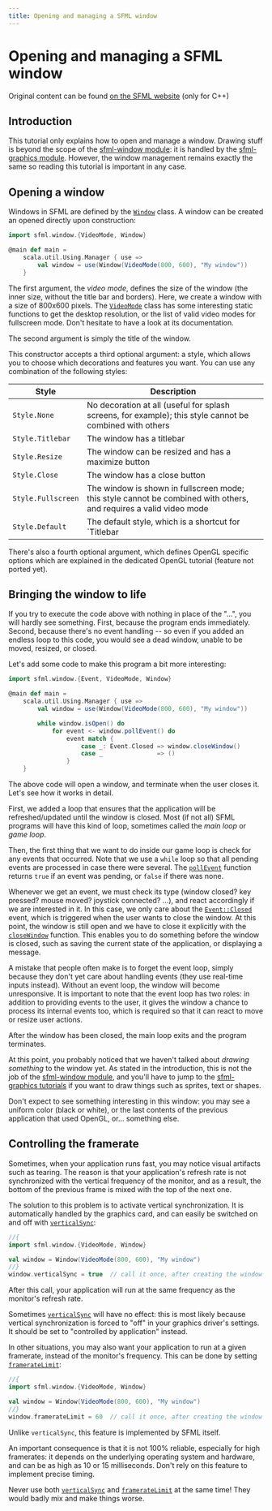 ```yaml
---
title: Opening and managing a SFML window
---
```


# Opening and managing a SFML window

Original content can be found [on the SFML website](https://www.sfml-dev.org/tutorials/2.5/window-window.php) (only for C++)


## Introduction

This tutorial only explains how to open and manage a window. Drawing stuff is
beyond the scope of the [sfml-window module](sfml.window): it is handled by the
[sfml-graphics module](sfml.graphics). However, the window management remains
exactly the same so reading this tutorial is important in any case.


## Opening a window

Windows in SFML are defined by the [`Window`](sfml.window.Window) class. A
window can be created an opened directly upon construction:
```scala
import sfml.window.{VideoMode, Window}

@main def main =
    scala.util.Using.Manager { use =>
        val window = use(Window(VideoMode(800, 600), "My window"))
    }
```

The first argument, the _video mode_, defines the size of the window (the inner
size, without the title bar and borders). Here, we create a window with a size
of 800x600 pixels. The [`VideoMode`](sfml.window.VideoMode) class has some
interesting static functions to get the desktop resolution, or the list of valid
video modes for fullscreen mode. Don't hesitate to have a look at its
documentation.

The second argument is simply the title of the window.

This constructor accepts a third optional argument: a style, which allows you to
choose which decorations and features you want. You can use any combination of
the following styles:

| Style              | Description                                                                                                        |
|--------------------|--------------------------------------------------------------------------------------------------------------------|
| `Style.None`       | No decoration at all (useful for splash screens, for example); this style cannot be combined with others           |
| `Style.Titlebar`   | The window has a titlebar                                                                                          |
| `Style.Resize`     | The window can be resized and has a maximize button                                                                |
| `Style.Close`      | The window has a close button                                                                                      |
| `Style.Fullscreen` | The window is shown in fullscreen mode; this style cannot be combined with others, and requires a valid video mode |
| `Style.Default`    | The default style, which is a shortcut for `Titlebar | Resize | Close`                                             |

There's also a fourth optional argument, which defines OpenGL specific options
which are explained in the dedicated OpenGL tutorial (feature not ported yet).

<!-- TODO: Delayed window -->


## Bringing the window to life

If you try to execute the code above with nothing in place of the "...", you
will hardly see something. First, because the program ends immediately. Second,
because there's no event handling -- so even if you added an endless loop to
this code, you would see a dead window, unable to be moved, resized, or closed.

Let's add some code to make this program a bit more interesting:
```scala
import sfml.window.{Event, VideoMode, Window}

@main def main =
    scala.util.Using.Manager { use =>
        val window = use(Window(VideoMode(800, 600), "My window"))

        while window.isOpen() do
            for event <- window.pollEvent() do
                event match {
                    case _: Event.Closed => window.closeWindow()
                    case _               => ()
                }
    }
```

The above code will open a window, and terminate when the user closes it. Let's
see how it works in detail.

First, we added a loop that ensures that the application will be
refreshed/updated until the window is closed. Most (if not all) SFML programs
will have this kind of loop, sometimes called the _main loop_ or _game loop_.

Then, the first thing that we want to do inside our game loop is check for any
events that occurred. Note that we use a `while` loop so that all pending events
are processed in case there were several.
The [`pollEvent`](sfml.window.Window.pollEvent) function returns `true` if an
event was pending, or `false` if there was none.

Whenever we get an event, we must check its type (window closed? key pressed?
mouse moved? joystick connected? ...), and react accordingly if we are
interested in it. In this case, we only care about the
[`Event::Closed`](sfml.window.Event.Closed) event, which is triggered when the
user wants to close the window. At this point, the window is still open and we
have to close it explicitly with the
[`closeWindow`](sfml.window.Window.closeWindow) function.  This enables you to
do something before the window is closed, such as saving the current state of
the application, or displaying a message.

A mistake that people often make is to forget the event loop, simply because
they don't yet care about handling events (they use real-time inputs instead).
Without an event loop, the window will become unresponsive. It is important to
note that the event loop has two roles: in addition to providing events to the
user, it gives the window a chance to process its internal events too, which is
required so that it can react to move or resize user actions.

After the window has been closed, the main loop exits and the program
terminates.

At this point, you probably noticed that we haven't talked about _drawing
something_ to the window yet. As stated in the introduction, this is not the job
of the [sfml-window module](sfml.window), and you'll have to jump to the
[sfml-graphics tutorials](../graphics/index.html) if you want to draw things
such as sprites, text or shapes.

<!-- TODO: OpenGL drawing -->

Don't expect to see something interesting in this window: you may see a uniform
color (black or white), or the last contents of the previous application that
used OpenGL, or... something else.


<!-- TODO: Playing with the window section -->

## Controlling the framerate

Sometimes, when your application runs fast, you may notice visual artifacts such
as tearing. The reason is that your application's refresh rate is not
synchronized with the vertical frequency of the monitor, and as a result, the
bottom of the previous frame is mixed with the top of the next one.

The solution to this problem is to activate vertical synchronization. It is
automatically handled by the graphics card, and can easily be switched on and
off with [`verticalSync`](sfml.window.Window.verticalSync_=):
```scala
//{
import sfml.window.{VideoMode, Window}

val window = Window(VideoMode(800, 600), "My window")
//}
window.verticalSync = true  // call it once, after creating the window
```

After this call, your application will run at the same frequency as the
monitor's refresh rate.

Sometimes [`verticalSync`](sfml.window.Window.verticalSync_=) will have no
effect: this is most likely because vertical synchronization is forced to "off"
in your graphics driver's settings. It should be set to "controlled by
application" instead.

In other situations, you may also want your application to run at a given
framerate, instead of the monitor's frequency. This can be done by setting
[`framerateLimit`](sfml.window.Window.framerateLimit_=):
```scala
//{
import sfml.window.{VideoMode, Window}

val window = Window(VideoMode(800, 600), "My window")
//}
window.framerateLimit = 60  // call it once, after creating the window
```

Unlike `verticalSync`, this feature is implemented by SFML itself.
<!-- , using a combination of sf::Clock and sf::sleep. -->
An important consequence is that it is not 100% reliable, especially for high
framerates: <!-- sf::sleep's resolution --> it depends on the underlying
operating system and hardware, and can be as high as 10 or 15 milliseconds.
Don't rely on this feature to implement precise timing.

Never use both [`verticalSync`](sfml.window.Window.verticalSync_=) and
[`framerateLimit`](sfml.window.Window.framerateLimit_=) at the same time! They
would badly mix and make things worse.

<!-- TODO: Things to know about windows -->
